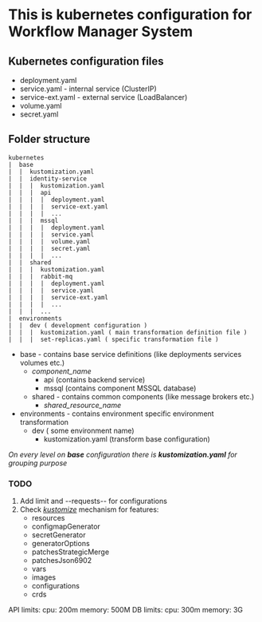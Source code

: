 # This is kubernetes configuration for Workflow Manager System

## Kubernetes configuration files
* deployment.yaml
* service.yaml - internal service (ClusterIP)
* service-ext.yaml - external service (LoadBalancer)
* volume.yaml
* secret.yaml

## Folder structure

```
kubernetes
|  base
|  |  kustomization.yaml
|  |  identity-service
|  |  |  kustomization.yaml
|  |  |  api
|  |  |  |  deployment.yaml
|  |  |  |  service-ext.yaml
|  |  |  |  ...
|  |  |  mssql
|  |  |  |  deployment.yaml
|  |  |  |  service.yaml
|  |  |  |  volume.yaml
|  |  |  |  secret.yaml
|  |  |  |  ...
|  |  shared
|  |  |  kustomization.yaml
|  |  |  rabbit-mq
|  |  |  |  deployment.yaml
|  |  |  |  service.yaml
|  |  |  |  service-ext.yaml
|  |  |  |  ...
|  |  |  ...
|  environments
|  |  dev ( development configuration )
|  |  |  kustomization.yaml ( main transformation definition file )
|  |  |  set-replicas.yaml ( specific transformation file )
```
* base - contains base service definitions (like deployments services volumes etc.)
    *  _component_name_
        * api (contains backend service)
        * mssql (contains component MSSQL database)
    *  shared - contains common components (like message brokers etc.)
        * _shared_resource_name_
* environments - contains environment specific environment transformation
    * dev ( some environment name)
        * kustomization.yaml (transform base configuration)

_On every level on __base__ configuration there is __kustomization.yaml__ for grouping purpose_

### TODO
1. Add limit and --requests-- for configurations
2. Check [_kustomize_](https://github.com/kubernetes-sigs/kustomize/tree/master/examples) mechanism for features:
    * resources
    * configmapGenerator
    * secretGenerator
    * generatorOptions
    * patchesStrategicMerge
    * patchesJson6902
    * vars
    * images
    * configurations
    * crds

API
 limits:
    cpu: 200m
    memory: 500M
DB
limits:
    cpu: 300m
    memory: 3G